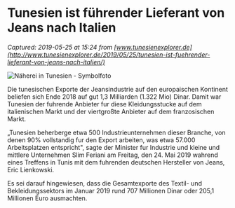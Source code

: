 # Tunesien ist führender Lieferant von Jeans nach Italien

_Captured: 2019-05-25 at 15:24 from [www.tunesienexplorer.de](http://www.tunesienexplorer.de/2019/05/25/tunesien-ist-fuehrender-lieferant-von-jeans-nach-italien/)_

![Näherei in Tunesien - Symbolfoto](http://www.tunesienexplorer.de/wp-content/uploads/2019/05/800_textil-jeans.jpg)

Die tunesischen Exporte der Jeansindustrie auf den europaischen Kontinent beliefen sich Ende 2018 auf gut 1,3 Milliarden (1.322 Mio) Dinar. Damit war Tunesien der fuhrende Anbieter fur diese Kleidungsstucke auf dem italienischen Markt und der viertgroßte Anbieter auf dem franzosischen Markt.

„Tunesien beherberge etwa 500 Industrieunternehmen dieser Branche, von denen 90% vollstandig fur den Export arbeiten, was etwa 57.000 Arbeitsplatzen entspricht", sagte der Minister fur Industrie und kleine und mittlere Unternehmen Slim Feriani am Freitag, den 24. Mai 2019 wahrend eines Treffens in Tunis mit dem fuhrenden deutschen Hersteller von Jeans, Eric Lienkowski.

Es sei darauf hingewiesen, dass die Gesamtexporte des Textil- und Bekleidungssektors im Januar 2019 rund 707 Millionen Dinar oder 205,1 Millionen Euro ausmachten.
